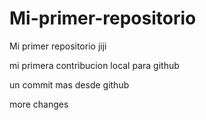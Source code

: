 # Mi-primer-repositorio
Mi primer repositorio jiji

mi primera contribucion local para github

un commit mas desde github

more changes
